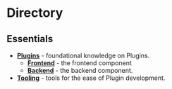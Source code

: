 # Directory

## Essentials

- **[Plugins](./essentials/plugins/index.md)** - foundational knowledge on Plugins.
  - **[Frontend](./essentials/plugins/frontend.md)** - the frontend component
  - **[Backend](./essentials/plugins/backend.md)** - the backend component.
- **[Tooling](./essentials/tooling.md)** - tools for the ease of Plugin development.
